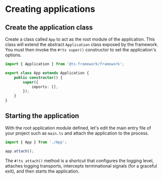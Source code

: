 # Creating applications

## Create the application class

Create a class called `App` to act as the root module of the application. This class will extend the abstract
`Application` class exposed by the framework. You must then invoke the `#!ts super()` constructor to set the
application's options.

```ts title="src/App.ts"
import { Application } from '@ts-framework/framework';

export class App extends Application {
	public constructor() {
		super({
			imports: [],
		});
	}
}
```

## Starting the application

With the root application module defined, let's edit the main entry file of your project such as `main.ts` and attach
the application to the process.

```ts title="src/main.ts"
import { App } from './App';

app.attach();
```

The `#!ts attach()` method is a shortcut that configures the logging level, attaches logging transports, intercepts
terminational signals (for a graceful exit), and then starts the application.
